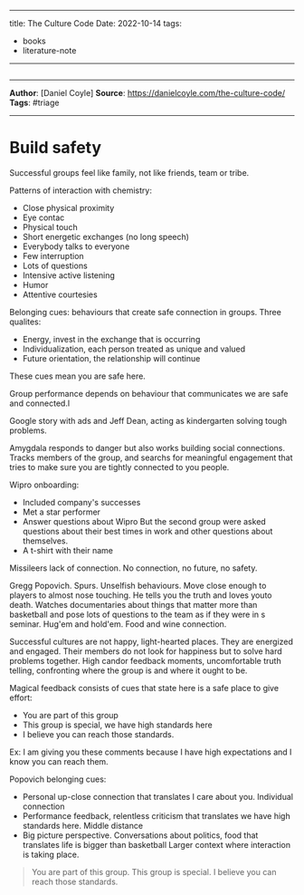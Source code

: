 
---
title: The Culture Code
Date: 2022-10-14
tags: 
- books
- literature-note
---

```

```

***
**Author**:  [Daniel Coyle]
**Source**:  https://danielcoyle.com/the-culture-code/
**Tags**:  #triage
***

# Build safety 

Successful groups feel like family, not like friends, team or tribe.

Patterns of interaction with chemistry:
- Close physical proximity
- Eye contac
- Physical touch
- Short energetic exchanges (no long speech)
- Everybody talks to everyone
- Few interruption
- Lots of questions
- Intensive active listening 
- Humor
- Attentive courtesies

Belonging cues: behaviours that create safe connection in groups. Three qualites:
- Energy, invest in the exchange that is occurring 
- Individualization, each person treated as unique and valued
- Future orientation, the relationship will continue 

These cues mean you are safe here.

Group performance depends on behaviour that communicates we are safe and connected.l

Google story with ads and Jeff Dean, acting as kindergarten solving tough problems.

Amygdala responds to danger but also works building social connections. Tracks members of the group, and searchs for meaningful engagement that tries to make sure you are tightly connected to you people.

Wipro onboarding:
- Included company's successes 
- Met a star performer 
- Answer questions about Wipro 
But the second group were asked questions about their best times in work and other questions about themselves. 
- A t-shirt with their name

Missileers lack of connection. No connection, no future, no safety.

Gregg Popovich. Spurs. Unselfish behaviours. Move close enough to players to almost nose touching. He tells you the truth and loves youto death. Watches documentaries about things that matter more than basketball and pose lots of questions to the team as if they were in s seminar. Hug'em and hold'em. Food and wine connection. 

Successful cultures are not happy, light-hearted places. They are energized and engaged. Their members do not look for happiness but to solve hard problems together. High candor feedback moments, uncomfortable truth telling, confronting where the group is and where it ought to be.

Magical feedback consists of cues that state here is a safe place to give effort:
- You are part of this group 
- This group is special, we have high standards here
- I believe you can reach those standards.

Ex: I am giving you these comments because I have high expectations and I know you can reach them. 

Popovich belonging cues:
- Personal up-close connection that translates I care about you. Individual connection 
- Performance feedback, relentless criticism that translates we have high standards here. Middle distance 
- Big picture perspective. Conversations about politics, food that translates life is bigger than basketball  Larger context where interaction is taking place. 

> You are part of this group. This group is special. I believe you can reach those standards.


